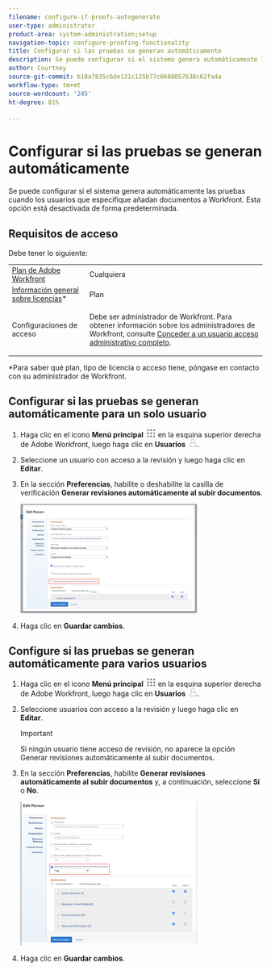 ```yaml
---
filename: configure-if-proofs-autogenerate
user-type: administrator
product-area: system-administration;setup
navigation-topic: configure-proofing-functionality
title: Configurar si las pruebas se generan automáticamente
description: Se puede configurar si el sistema genera automáticamente las pruebas cuando los usuarios que especifique añadan documentos a Workfront. Esta opción está desactivada de forma predeterminada.
author: Courtney
source-git-commit: b18a7835c6de131c125b77c6688057638c62fa4a
workflow-type: tm+mt
source-wordcount: '245'
ht-degree: 81%

---
```



# Configurar si las pruebas se generan automáticamente

Se puede configurar si el sistema genera automáticamente las pruebas cuando los usuarios que especifique añadan documentos a Workfront. Esta opción está desactivada de forma predeterminada.

## Requisitos de acceso

Debe tener lo siguiente:

<table style="table-layout:auto"> 
 <col> 
 <col> 
 <tbody> 
  <tr> 
   <td role="rowheader"><a href="https://business.adobe.com/es/products/workfront/pricing.html" target="_blank">Plan de Adobe Workfront</a> </td> 
   <td>Cualquiera</td> 
  </tr> 
  <tr> 
   <td role="rowheader"><a href="../../../administration-and-setup/add-users/access-levels-and-object-permissions/wf-licenses.md" class="MCXref xref">Información general sobre licencias</a>*</td> 
   <td>Plan</td> 
  </tr> 
  <tr> 
   <td role="rowheader">Configuraciones de acceso</td> 
   <td> <p>Debe ser administrador de Workfront. Para obtener información sobre los administradores de Workfront, consulte <a href="../../../administration-and-setup/add-users/configure-and-grant-access/grant-a-user-full-administrative-access.md" class="MCXref xref">Conceder a un usuario acceso administrativo completo</a>.</p> </td> 
  </tr> 
 </tbody> 
</table>

&#42;Para saber qué plan, tipo de licencia o acceso tiene, póngase en contacto con su administrador de Workfront.

## Configurar si las pruebas se generan automáticamente para un solo usuario

1. Haga clic en el icono **Menú principal** ![Icono del menú principal](assets/main-menu-icon.png) en la esquina superior derecha de Adobe Workfront, luego haga clic en **Usuarios** ![Usuarios](assets/users-icon-in-main-menu.png).
1. Seleccione un usuario con acceso a la revisión y luego haga clic en **Editar**.
1. En la sección **Preferencias**, habilite o deshabilite la casilla de verificación **Generar revisiones automáticamente al subir documentos**.

   ![Generar revisiones automáticamente](assets/autogenerate-proofs-350x216.png)

1. Haga clic en **Guardar cambios**.

## Configure si las pruebas se generan automáticamente para varios usuarios

1. Haga clic en el icono **Menú principal** ![Icono del menú principal](assets/main-menu-icon.png) en la esquina superior derecha de Adobe Workfront, luego haga clic en **Usuarios** ![Icono de usuarios](assets/users-icon-in-main-menu.png).
1. Seleccione usuarios con acceso a la revisión y luego haga clic en **Editar**.

   >[!IMPORTANT]
   >
   >Si ningún usuario tiene acceso de revisión, no aparece la opción Generar revisiones automáticamente al subir documentos.

1. En la sección **Preferencias**, habilite **Generar revisiones automáticamente al subir documentos** y, a continuación, seleccione **Sí** o **No**.

   ![Pruebas generadas automáticamente en lotes](assets/autogenerate-proofs-bulk-350x285.png)

1. Haga clic en **Guardar cambios**.

